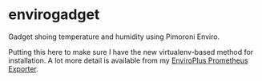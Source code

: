 # envirogadget
Gadget shoing temperature and humidity using Pimoroni Enviro.

Putting this here to make sure I have the new virtualenv-based method for installation. A lot more detail is available from my [EnviroPlus Prometheus Exporter](https://github.com/sterlingphoenix/enviroplus_exporter). 
